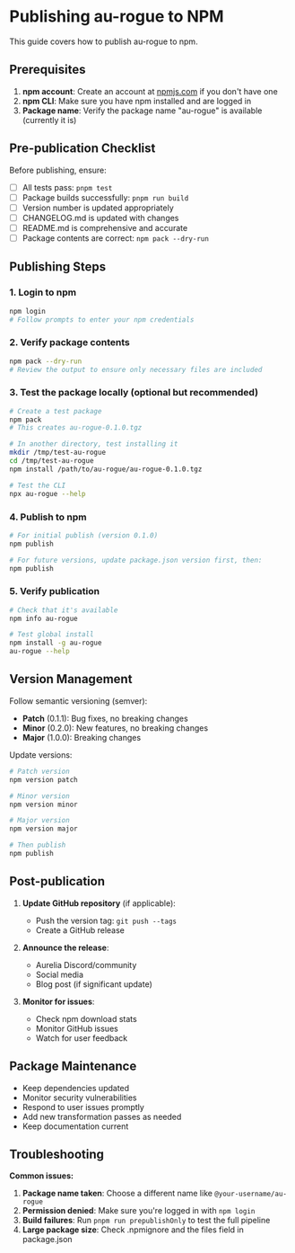 # Publishing au-rogue to NPM

This guide covers how to publish au-rogue to npm.

## Prerequisites

1. **npm account**: Create an account at [npmjs.com](https://npmjs.com) if you don't have one
2. **npm CLI**: Make sure you have npm installed and are logged in
3. **Package name**: Verify the package name "au-rogue" is available (currently it is)

## Pre-publication Checklist

Before publishing, ensure:

- [ ] All tests pass: `pnpm test`
- [ ] Package builds successfully: `pnpm run build`
- [ ] Version number is updated appropriately
- [ ] CHANGELOG.md is updated with changes
- [ ] README.md is comprehensive and accurate
- [ ] Package contents are correct: `npm pack --dry-run`

## Publishing Steps

### 1. Login to npm

```bash
npm login
# Follow prompts to enter your npm credentials
```

### 2. Verify package contents

```bash
npm pack --dry-run
# Review the output to ensure only necessary files are included
```

### 3. Test the package locally (optional but recommended)

```bash
# Create a test package
npm pack
# This creates au-rogue-0.1.0.tgz

# In another directory, test installing it
mkdir /tmp/test-au-rogue
cd /tmp/test-au-rogue
npm install /path/to/au-rogue/au-rogue-0.1.0.tgz

# Test the CLI
npx au-rogue --help
```

### 4. Publish to npm

```bash
# For initial publish (version 0.1.0)
npm publish

# For future versions, update package.json version first, then:
npm publish
```

### 5. Verify publication

```bash
# Check that it's available
npm info au-rogue

# Test global install
npm install -g au-rogue
au-rogue --help
```

## Version Management

Follow semantic versioning (semver):

- **Patch** (0.1.1): Bug fixes, no breaking changes
- **Minor** (0.2.0): New features, no breaking changes  
- **Major** (1.0.0): Breaking changes

Update versions:

```bash
# Patch version
npm version patch

# Minor version  
npm version minor

# Major version
npm version major

# Then publish
npm publish
```

## Post-publication

1. **Update GitHub repository** (if applicable):
   - Push the version tag: `git push --tags`
   - Create a GitHub release

2. **Announce the release**:
   - Aurelia Discord/community
   - Social media
   - Blog post (if significant update)

3. **Monitor for issues**:
   - Check npm download stats
   - Monitor GitHub issues
   - Watch for user feedback

## Package Maintenance

- Keep dependencies updated
- Monitor security vulnerabilities
- Respond to user issues promptly
- Add new transformation passes as needed
- Keep documentation current

## Troubleshooting

**Common issues:**

1. **Package name taken**: Choose a different name like `@your-username/au-rogue`
2. **Permission denied**: Make sure you're logged in with `npm login`
3. **Build failures**: Run `pnpm run prepublishOnly` to test the full pipeline
4. **Large package size**: Check .npmignore and the files field in package.json